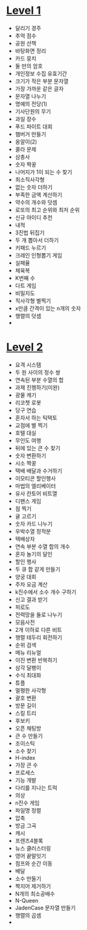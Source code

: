 # [Level 1](https://github.com/ww5702/Coding_Test/tree/main/%ED%94%84%EB%A1%9C%EA%B7%B8%EB%9E%98%EB%A8%B8%EC%8A%A4/Level%201)
- 달리기 경주   
- 추억 점수   
- 공원 산책   
- 바탕화면 정리   
- 카드 뭉치   
- 둘 만의 암호   
- 개인정보 수집 유효기간      
- 크기가 작은 부분 문자열   
- 가장 가까운 같은 글자
- 문자열 나누기
- 명예의 전당(1)
- 기사단원의 무기
- 과일 장수
- 푸드 파이트 대회
- 햄버거 만들기
- 옹알이(2)
- 콜라 문제
- 삼총사
- 숫자 짝꿍
- 나머지가 1이 되는 수 찾기
- 최소직사각형
- 없는 숫자 더하기
- 부족한 금액 계산하기
- 약수의 개수와 덧셈
- 로또의 최고 순위와 최저 순위
- 신규 아이디 추천
- 내적
- 3진법 뒤집기
- 두 개 뽑아서 더하기
- 키패드 누르기
- 크레인 인형뽑기 게임
- 실패율
- 체육복
- K번째 수
- 다트 게임
- 비밀지도
- 직사각형 별찍기
- x만큼 간격이 있는 n개의 숫자
- 행렬의 덧셈
- 
   

# [Level 2](https://github.com/ww5702/Coding_Test/tree/main/%ED%94%84%EB%A1%9C%EA%B7%B8%EB%9E%98%EB%A8%B8%EC%8A%A4/Level%202)   
- 요격 시스템
- 두 원 사이의 정수 쌍   
- 연속된 부분 수열의 합   
- 과제 진행하기(미완)   
- 광물 캐기   
- 리코쳇 로봇   
- 당구 연습   
- 혼자서 하는 틱택토   
- 교점에 별 찍기   
- 호텔 대실   
- 무인도 여행      
- 뒤에 있는 큰 수 찾기   
- 숫자 변환하기   
- 시소 짝꿍   
- 택배 배달과 수거하기   
- 이모티콘 할인행사   
- 마법의 엘리베이터   
- 유사 칸토어 비트열
- 디펜스 게임   
- 점 찍기
- 귤 고르기
- 숫자 카드 나누기
- 우박수열 정적분
- 택배상자
- 연속 부분 수열 합의 개수
- 혼자 놀기의 달인
- 할인 행사
- 두 큐 합 같게 만들기
- 양궁 대회
- 주차 요금 계산   
- k진수에서 소수 개수 구하기
- 신고 결과 받기
- 피로도
- 전력망을 둘로 나누기
- 모음사전
- 2개 이하로 다른 비트
- 행렬 테두리 회전하기
- 순위 검색
- 메뉴 리뉴얼
- 이진 변환 반복하기
- 삼각 달팽이
- 수식 최대화
- 튜플
- 멀쩡한 사각형
- 괄호 변환
- 방문 길이   
- 스킬 트리
- 후보키
- 오픈 채팅방
- 큰 수 만들기
- 조이스틱
- 소수 찾기
- H-index
- 가장 큰 수
- 프로세스
- 기능 개발
- 다리를 지나는 트럭
- 의상
- n진수 게임
- 파일명 정렬
- 압축
- 방금 그곡
- 캐시
- 프렌즈4블록
- 뉴스 클러스터링
- 영어 끝말잇기
- 점프와 순간 이동
- 배달
- 소수 만들기
- 짝지어 제거하기
- N개의 최소공배수
- N-Queen
- JadenCase 문자열 만들기
- 행렬의 곱셈
- 
